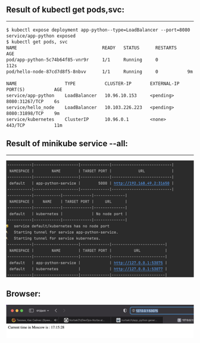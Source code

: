 ## Result of kubectl get pods,svc:
___
```
$ kubectl expose deployment app-python--type=LoadBalancer --port=8080
service/app-python exposed
$ kubectl get pods, svc
NAME                                READY   STATUS      RESTARTS    AGE
pod/app-python-5c74b64f85-vnr9r     1/1     Running     0           112s
pod/hello-node-87cd7d8f5-8nbvv      1/1     Running     0           9m

NAME                  TYPE           CLUSTER-IP       EXTERNAL-IP    PORT(S)           AGE
service/app-python    LoadBalancer   10.96.10.153     <pending>      8080:31267/TCP    6s
service/hello_node    LoadBalancer   10.103.226.223   <pending>      8080:31898/TCP    9m
service/kubernetes    ClusterIP      10.96.0.1        <none>         443/TCP           11m
```

## Result of minikube service --all:
___
![service](images/service.png)


## Browser:
![browser](images/browser.png)